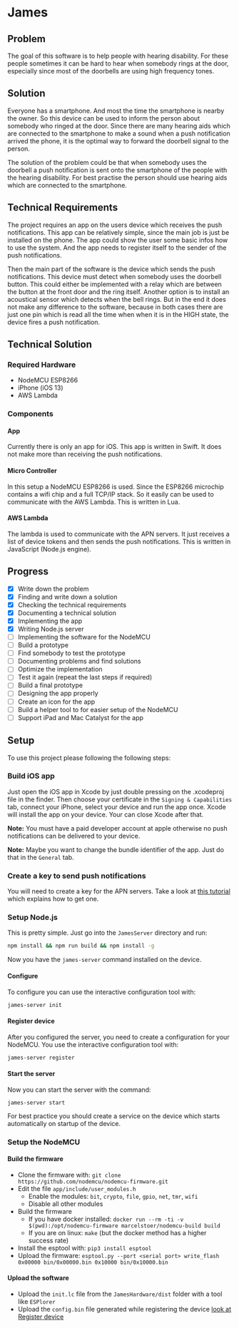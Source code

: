 # James
## Problem
The goal of this software is to help people with hearing disability. For these people
sometimes it can be hard to hear when somebody rings at the door, especially since most
of the doorbells are using high frequency tones.
## Solution
Everyone has a smartphone. And most the time the smartphone is nearby the owner. So this
device can be used to inform the person about somebody who ringed at the door. Since
there are many hearing aids which are connected to the smartphone to make a sound when a
push notification arrived the phone, it is the optimal way to forward the doorbell signal
to the person.

The solution of the problem could be that when somebody uses the doorbell a push notification
is sent onto the smartphone of the people with the hearing disability. For best practise
the person should use hearing aids which are connected to the smartphone.
## Technical Requirements
The project requires an app on the users device which receives the push notifications. This
app can be relatively simple, since the main job is just be installed on the phone. The
app could show the user some basic infos how to use the system. And the app needs to register
itself to the sender of the push notifications.

Then the main part of the software is the device which sends the push notifications. This
device must detect when somebody uses the doorbell button. This could either be implemented
with a relay which are between the button at the front door and the ring itself. Another
option is to install an acoustical sensor which detects when the bell rings. But in the end
it does not make any difference to the software, because in both cases there are just one pin
which is read all the time when when it is in the HIGH state, the device fires a push
notification.
## Technical Solution
### Required Hardware
 - NodeMCU ESP8266
 - iPhone (iOS 13)
 - AWS Lambda
### Components
#### App
Currently there is only an app for iOS. This app is written in Swift. It does not make more
than receiving the push notifications.
#### Micro Controller
In this setup a NodeMCU ESP8266 is used. Since the ESP8266 microchip contains a wifi chip
and a full TCP/IP stack. So it easily can be used to communicate with the AWS Lambda. This
is written in Lua.
#### AWS Lambda
The lambda is used to communicate with the APN servers. It just receives a list of device
tokens and then sends the push notifications. This is written in JavaScript (Node.js engine).
## Progress
 - [x] Write down the problem
 - [x] Finding and write down a solution
 - [x] Checking the technical requirements
 - [x] Documenting a technical solution
 - [x] Implementing the app
 - [x] Writing Node.js server
 - [ ] Implementing the software for the NodeMCU
 - [ ] Build a prototype
 - [ ] Find somebody to test the prototype
 - [ ] Documenting problems and find solutions
 - [ ] Optimize the implementation
 - [ ] Test it again (repeat the last steps if required)
 - [ ] Build a final prototype
 - [ ] Designing the app properly
 - [ ] Create an icon for the app
 - [ ] Build a helper tool to for easier setup of the NodeMCU
 - [ ] Support iPad and Mac Catalyst for the app
## Setup
To use this project please following the following steps:
### Build iOS app
Just open the iOS app in Xcode by just double pressing on the .xcodeproj file in the finder.
Then choose your certificate in the `Signing & Capabilities` tab, connect your iPhone, select
your device and run the app once. Xcode will install the app on your device. Your can close
Xcode after that.

**Note:** You must have a paid developer account at apple otherwise no push notifications can
be delivered to your device.

**Note:** Maybe you want to change the bundle identifier of the app. Just do that in the `General` tab.
### Create a key to send push notifications
You will need to create a key for the APN servers. Take a look at
[this tutorial](https://www.raywenderlich.com/8164-push-notifications-tutorial-getting-started#toc-anchor-007) 
which explains how to get one.
### Setup Node.js
This is pretty simple. Just go into the `JamesServer` directory and run:
```bash
npm install && npm run build && npm install -g
```
Now you have the `james-server` command installed on the device.
#### Configure
To configure you can use the interactive configuration tool with:
```bash
james-server init
```
#### Register device
After you configured the server, you need to create a configuration for your NodeMCU. You
use the interactive configuration tool with:
```bash
james-server register
```
#### Start the server
Now you can start the server with the command:
```bashj
james-server start
```
For best practice you should create a service on the device which starts automatically
on startup of the device.
### Setup the NodeMCU
#### Build the firmware
 - Clone the firmware with: `git clone https://github.com/nodemcu/nodemcu-firmware.git`
 - Edit the file `app/include/user_modules.h`
   - Enable the modules: `bit`, `crypto`, `file`, `gpio`, `net`, `tmr`, `wifi`
   - Disable all other modules
 - Build the firmware
   - If you have docker installed: `docker run --rm -ti -v $(pwd):/opt/nodemcu-firmware marcelstoer/nodemcu-build build`
   - If you are on linux: `make` (but the docker method has a higher success rate)
 - Install the esptool with: `pip3 install esptool`
 - Upload the firmware: `esptool.py --port <serial port> write_flash 0x00000 bin/0x00000.bin 0x10000 bin/0x10000.bin`
#### Upload the software
 - Upload the `init.lc` file from the `JamesHardware/dist` folder with a tool like `ESPlorer`
 - Upload the `config.bin` file generated while registering the device [look at Register device](#register-device)
